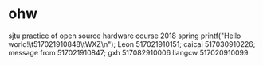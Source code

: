 # ohw
sjtu practice of open source hardware course 2018 spring
printf("Hello world!\t517021910848\tWXZ\n");
Leon 517021910151;
caicai 517030910226;
message from 517021910847;
gxh 517082910006
liangcw 517020910099
